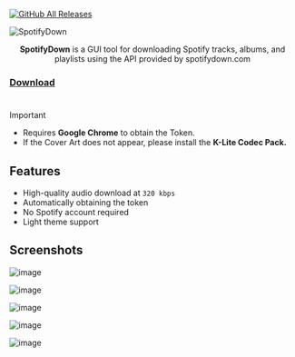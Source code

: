 [![GitHub All Releases](https://img.shields.io/github/downloads/afkarxyz/SpotifyDown-GUI/total?style=for-the-badge)](https://github.com/afkarxyz/SpotifyDown-GUI/releases)

![SpotifyDown](https://github.com/user-attachments/assets/277195c6-de38-4f31-a41e-61fbc9df01d0)

<div align="center">
<b>SpotifyDown</b> is a GUI tool for downloading Spotify tracks, albums, and playlists using the API provided by spotifydown.com
</div>

### [Download](https://github.com/afkarxyz/SpotifyDown-GUI/releases/download/v2.7/SpotifyDown.exe)

#

> [!Important]
> - Requires **Google Chrome** to obtain the Token.
> - If the Cover Art does not appear, please install the **K-Lite Codec Pack.**

## Features

- High-quality audio download at `320 kbps`
- Automatically obtaining the token
- No Spotify account required
- Light theme support

## Screenshots

![image](https://github.com/user-attachments/assets/5b4b8aae-50fe-429f-9fc6-e7688f207447)

![image](https://github.com/user-attachments/assets/68f7b704-b121-43ab-a676-6507d92c2c87)

![image](https://github.com/user-attachments/assets/de5092e3-c727-470c-b0e3-969a0a3d6ade)

![image](https://github.com/user-attachments/assets/2a6b2105-55d6-4717-8053-c7c339bb3fca)

![image](https://github.com/user-attachments/assets/2e95dd77-7925-4944-87a7-14811b30763f)
